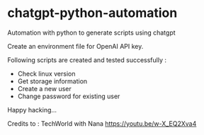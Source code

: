 # chatgpt-python-automation
Automation with python to generate scripts using chatgpt


Create an environment file for OpenAI API key.


Following scripts are created and tested successfully : 
- Check linux version
- Get storage information
- Create a new user
- Change password for existing user


Happy hacking...

Credits to :
TechWorld with Nana https://youtu.be/w-X_EQ2Xva4
